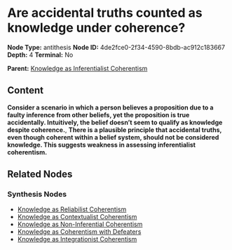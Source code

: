 # Are accidental truths counted as knowledge under coherence?

**Node Type:** antithesis
**Node ID:** 4de2fce0-2f34-4590-8bdb-ac912c183667
**Depth:** 4
**Terminal:** No

**Parent:** [Knowledge as Inferentialist Coherentism](knowledge-as-inferentialist-coherentism-synthesis-e58bf16a-980e-451a-a194-3fcb2d1145f2.md)

## Content

**Consider a scenario in which a person believes a proposition due to a faulty inference from other beliefs, yet the proposition is true accidentally. Intuitively, the belief doesn’t seem to qualify as knowledge despite coherence.**, **There is a plausible principle that accidental truths, even though coherent within a belief system, should not be considered knowledge. This suggests weakness in assessing inferentialist coherentism.**

## Related Nodes

### Synthesis Nodes

- [Knowledge as Reliabilist Coherentism](knowledge-as-reliabilist-coherentism-synthesis-18bf8bb6-6435-480e-b367-8e1cefd85194.md)
- [Knowledge as Contextualist Coherentism](knowledge-as-contextualist-coherentism-synthesis-57f11bc3-018a-43c4-9a2a-f121db90d647.md)
- [Knowledge as Non-Inferential Coherentism](knowledge-as-non-inferential-coherentism-synthesis-ebe302ee-742b-4336-b584-eba5f6408560.md)
- [Knowledge as Coherentism with Defeaters](knowledge-as-coherentism-with-defeaters-synthesis-1bc2d0bf-b547-4750-840e-35b63c9a3964.md)
- [Knowledge as Integrationist Coherentism](knowledge-as-integrationist-coherentism-synthesis-26dd74cc-fa22-42da-a0bf-71745b29f62e.md)
